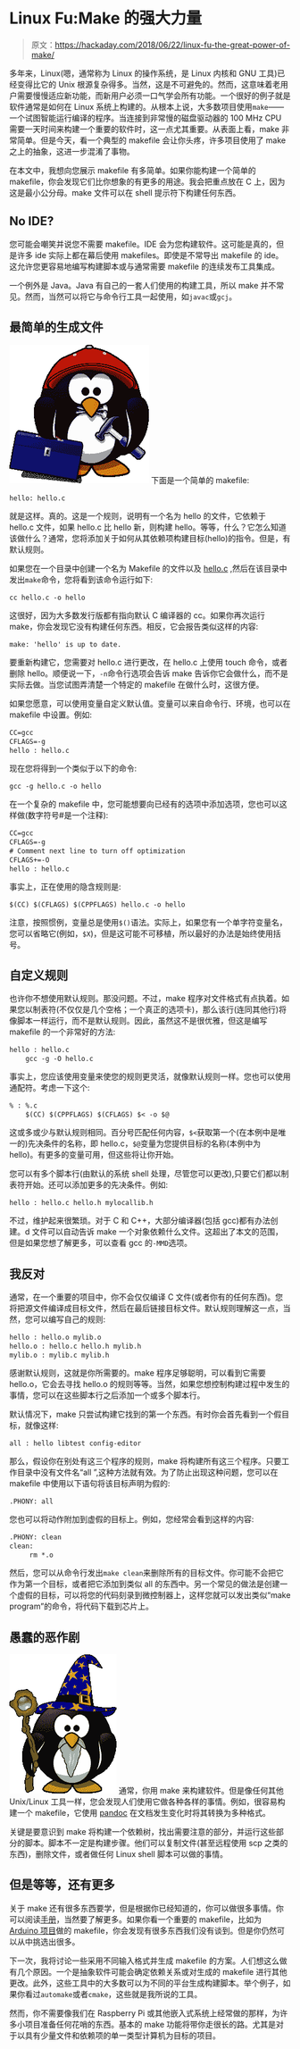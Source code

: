 # Linux Fu:Make 的强大力量

> 原文：<https://hackaday.com/2018/06/22/linux-fu-the-great-power-of-make/>

多年来，Linux(嗯，通常称为 Linux 的操作系统，是 Linux 内核和 GNU 工具)已经变得比它的 Unix 根源复杂得多。当然，这是不可避免的。然而，这意味着老用户需要慢慢适应新功能，而新用户必须一口气学会所有功能。一个很好的例子就是软件通常是如何在 Linux 系统上构建的。从根本上说，大多数项目使用`make`——一个试图智能运行编译的程序。当连接到非常慢的磁盘驱动器的 100 MHz CPU 需要一天时间来构建一个重要的软件时，这一点尤其重要。从表面上看，make 非常简单。但是今天，看一个典型的 makefile 会让你头疼，许多项目使用了 make 之上的抽象，这进一步混淆了事物。

在本文中，我想向您展示 makefile 有多简单。如果你能构建一个简单的 makefile，你会发现它们比你想象的有更多的用途。我会把重点放在 C 上，因为这是最小公分母。make 文件可以在 shell 提示符下构建任何东西。

## No IDE?

您可能会嘲笑并说您不需要 makefile。IDE 会为您构建软件。这可能是真的，但是许多 ide 实际上都在幕后使用 makefiles。即使是不常导出 makefile 的 ide。这允许您更容易地编写构建脚本或与通常需要 makefile 的连续发布工具集成。

一个例外是 Java。Java 有自己的一套人们使用的构建工具，所以 make 并不常见。然而，当然可以将它与命令行工具一起使用，如`javac`或`gcj`。

## 最简单的生成文件

[![](img/f9f7695085dc4bb7bbf5cc162b925ac3.png)](https://hackaday.com/wp-content/uploads/2018/05/tux1.png) 下面是一个简单的 makefile:

```
hello: hello.c
```

就是这样。真的。这是一个规则，说明有一个名为 hello 的文件，它依赖于 hello.c 文件，如果 hello.c 比 hello 新，则构建 hello。等等，什么？它怎么知道该做什么？通常，您将添加关于如何从其依赖项构建目标(hello)的指令。但是，有默认规则。

如果您在一个目录中创建一个名为 Makefile 的文件以及 [hello.c](https://gist.github.com/szczys/3af48cdb165094945badc92de4c9d897) ,然后在该目录中发出`make`命令，您将看到该命令运行如下:

```
cc hello.c -o hello
```

这很好，因为大多数发行版都有指向默认 C 编译器的 cc。如果你再次运行 make，你会发现它没有构建任何东西。相反，它会报告类似这样的内容:

```
make: 'hello' is up to date.
```

要重新构建它，您需要对 hello.c 进行更改，在 hello.c 上使用 touch 命令，或者删除 hello。顺便说一下，`-n`命令行选项会告诉 make 告诉你它会做什么，而不是实际去做。当您试图弄清楚一个特定的 makefile 在做什么时，这很方便。

如果您愿意，可以使用变量自定义默认值。变量可以来自命令行、环境，也可以在 makefile 中设置。例如:

```
CC=gcc
CFLAGS=-g
hello : hello.c
```

现在您将得到一个类似于以下的命令:

```
gcc -g hello.c -o hello
```

在一个复杂的 makefile 中，您可能想要向已经有的选项中添加选项，您也可以这样做(数字符号#是一个注释):

```
CC=gcc
CFLAGS=-g
# Comment next line to turn off optimization
CFLAGS+=-O
hello : hello.c
```

事实上，正在使用的隐含规则是:

```
$(CC) $(CFLAGS) $(CPPFLAGS) hello.c -o hello
```

注意，按照惯例，变量总是使用`$()`语法。实际上，如果您有一个单字符变量名，您可以省略它(例如，`$X`)，但是这可能不可移植，所以最好的办法是始终使用括号。

## 自定义规则

也许你不想使用默认规则。那没问题。不过，make 程序对文件格式有点执着。如果您以制表符(不仅仅是几个空格；一个真正的选项卡)，那么该行(连同其他行)将像脚本一样运行，而不是默认规则。因此，虽然这不是很优雅，但这是编写 makefile 的一个非常好的方法:

```
hello : hello.c
    gcc -g -O hello.c
```

事实上，您应该使用变量来使您的规则更灵活，就像默认规则一样。您也可以使用通配符。考虑一下这个:

```
% : %.c
    $(CC) $(CPPFLAGS) $(CFLAGS) $< -o $@
```

这或多或少与默认规则相同。百分号匹配任何内容，`$<`获取第一个(在本例中是唯一的)先决条件的名称，即 hello.c，`$@`变量为您提供目标的名称(本例中为 hello)。有更多的变量可用，但这些将让你开始。

您可以有多个脚本行(由默认的系统 shell 处理，尽管您可以更改),只要它们都以制表符开始。还可以添加更多的先决条件。例如:

```
hello : hello.c hello.h mylocallib.h
```

不过，维护起来很繁琐。对于 C 和 C++，大部分编译器(包括 gcc)都有办法创建。d 文件可以自动告诉 make 一个对象依赖什么文件。这超出了本文的范围，但是如果您想了解更多，可以查看 gcc 的`-MMD`选项。

## 我反对

通常，在一个重要的项目中，你不会仅仅编译 C 文件(或者你有的任何东西)。您将把源文件编译成目标文件，然后在最后链接目标文件。默认规则理解这一点，当然，您可以编写自己的规则:

```
hello : hello.o mylib.o
hello.o : hello.c hello.h mylib.h
mylib.o : mylib.c mylib.h
```

感谢默认规则，这就是你所需要的。make 程序足够聪明，可以看到它需要 hello.o，它会去寻找 hello.o 的规则等等。当然，如果您想控制构建过程中发生的事情，您可以在这些脚本行之后添加一个或多个脚本行。

默认情况下，make 只尝试构建它找到的第一个东西。有时你会首先看到一个假目标，就像这样:

```
all : hello libtest config-editor
```

那么，假设你在别处有这三个程序的规则，make 将构建所有这三个程序。只要工作目录中没有文件名“all ”,这种方法就有效。为了防止出现这种问题，您可以在 makefile 中使用以下语句将该目标声明为假的:

```
.PHONY: all
```

您也可以将动作附加到虚假的目标上。例如，您经常会看到这样的内容:

```
.PHONY: clean
clean: 
     rm *.o
```

然后，您可以从命令行发出`make clean`来删除所有的目标文件。你可能不会把它作为第一个目标，或者把它添加到类似 all 的东西中。另一个常见的做法是创建一个虚假的目标，可以将您的代码刻录到微控制器上，这样您就可以发出类似“make program”的命令，将代码下载到芯片上。

## 愚蠢的恶作剧

[![](img/b9355155f8f564c09d182e0892e92a02.png)](https://hackaday.com/wp-content/uploads/2018/05/tux2.png) 通常，你用 make 来构建软件。但是像任何其他 Unix/Linux 工具一样，您会发现人们使用它做各种各样的事情。例如，很容易构建一个 makefile，它使用 [pandoc](https://hackaday.com/2017/05/23/stupid-git-tricks/) 在文档发生变化时将其转换为多种格式。

关键是要意识到 make 将构建一个依赖树，找出需要注意的部分，并运行这些部分的脚本。脚本不一定是构建步骤。他们可以复制文件(甚至远程使用 scp 之类的东西)，删除文件，或者做任何 Linux shell 脚本可以做的事情。

## 但是等等，还有更多

关于 make 还有很多东西要学，但是根据你已经知道的，你可以做很多事情。你可以阅读[手册](https://www.gnu.org/software/make/manual/make.html)，当然要了解更多。如果你看一个重要的 makefile，比如为 [Arduino 项目](https://hackaday.com/2015/10/01/arduino-development-theres-a-makefile-for-that/)做的 makefile，你会发现有很多东西我们没有谈到。但是你仍然可以从中挑选出很多。

下一次，我将讨论一些采用不同输入格式并生成 makefile 的方案。人们想这么做有几个原因。一个是抽象软件可能会确定依赖关系或对生成的 makefile 进行其他更改。此外，这些工具中的大多数可以为不同的平台生成构建脚本。举个例子，如果你看过`automake`或者`cmake`，这些就是我所说的工具。

然而，你不需要像我们在 Raspberry Pi 或其他嵌入式系统上经常做的那样，为许多小项目准备任何花哨的东西。基本的 make 功能将带你走很长的路。尤其是对于以具有少量文件和依赖项的单一类型计算机为目标的项目。